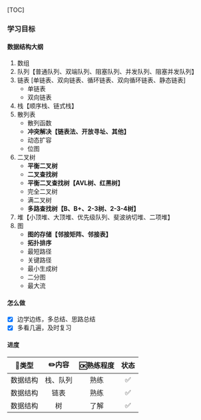 [TOC]

### 学习目标

#### 数据结构大纲

1.  数组
4.  队列【普通队列、双端队列、阻塞队列、并发队列、阻塞并发队列】
3.  链表 [单链表、双向链表、循环链表、双向循环链表、静态链表]
    * 单链表
    * 双向链表
4.  栈【顺序栈、链式栈】
5.  散列表
    *   散列函数
    *   **冲突解决【链表法、开放寻址、其他】**
    *   动态扩容
    *   位图
6.  二叉树
    *   **平衡二叉树**
    *   **二叉查找树**
    *   **平衡二叉查找树【AVL树、红黑树】**
    *   完全二叉树
    *   满二叉树
    *   **多路查找树【B、B+、2-3树、2-3-4树】**
7.  堆【小顶堆、大顶堆、优先级队列、斐波纳切堆、二项堆】
8.  图
    *   **图的存储【邻接矩阵、邻接表】**
    *   **拓扑排序**
    *   最短路径
    *   关键路径
    *   最小生成树
    *   二分图
    *   最大流

#### 怎么做

- [x] 边学边练，多总结、思路总结
- [x] 多看几遍，及时复习

#### 进度

|  🍭类型   |  ✏️内容   | 🆗熟练程度 | 状态 |
| :------: | :------: | :-------: | :--: |
| 数据结构 | 栈、队列 |   熟练    |  ✅   |
| 数据结构 |   链表   |   熟练    |  ✅   |
| 数据结构 |    树    |   了解    |  ✅   |
